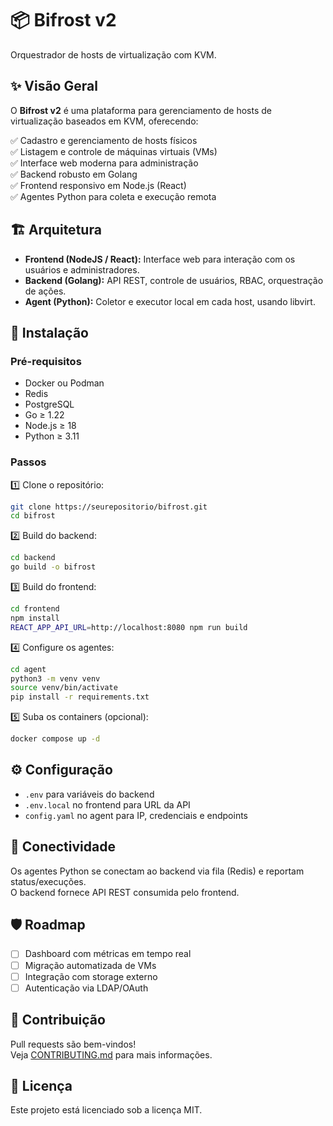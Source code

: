 
# 📦 Bifrost v2

Orquestrador de hosts de virtualização com KVM.

## ✨ Visão Geral

O **Bifrost v2** é uma plataforma para gerenciamento de hosts de virtualização baseados em KVM, oferecendo:

✅ Cadastro e gerenciamento de hosts físicos  
✅ Listagem e controle de máquinas virtuais (VMs)  
✅ Interface web moderna para administração  
✅ Backend robusto em Golang  
✅ Frontend responsivo em Node.js (React)  
✅ Agentes Python para coleta e execução remota

## 🏗️ Arquitetura

- **Frontend (NodeJS / React):** Interface web para interação com os usuários e administradores.  
- **Backend (Golang):** API REST, controle de usuários, RBAC, orquestração de ações.  
- **Agent (Python):** Coletor e executor local em cada host, usando libvirt.

## 🚀 Instalação

### Pré-requisitos

- Docker ou Podman  
- Redis  
- PostgreSQL  
- Go ≥ 1.22  
- Node.js ≥ 18  
- Python ≥ 3.11

### Passos

1️⃣ Clone o repositório:
```bash
git clone https://seurepositorio/bifrost.git
cd bifrost
```

2️⃣ Build do backend:
```bash
cd backend
go build -o bifrost
```

3️⃣ Build do frontend:
```bash
cd frontend
npm install
REACT_APP_API_URL=http://localhost:8080 npm run build
```

4️⃣ Configure os agentes:
```bash
cd agent
python3 -m venv venv
source venv/bin/activate
pip install -r requirements.txt
```

5️⃣ Suba os containers (opcional):
```bash
docker compose up -d
```

## ⚙️ Configuração

- `.env` para variáveis do backend  
- `.env.local` no frontend para URL da API  
- `config.yaml` no agent para IP, credenciais e endpoints

## 📡 Conectividade

Os agentes Python se conectam ao backend via fila (Redis) e reportam status/execuções.  
O backend fornece API REST consumida pelo frontend.

## 🛡️ Roadmap

- [ ] Dashboard com métricas em tempo real  
- [ ] Migração automatizada de VMs  
- [ ] Integração com storage externo  
- [ ] Autenticação via LDAP/OAuth

## 👥 Contribuição

Pull requests são bem-vindos!  
Veja [CONTRIBUTING.md](CONTRIBUTING.md) para mais informações.

## 📝 Licença

Este projeto está licenciado sob a licença MIT.
